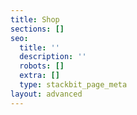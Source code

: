 ```yaml
---
title: Shop
sections: []
seo:
  title: ''
  description: ''
  robots: []
  extra: []
  type: stackbit_page_meta
layout: advanced
---
```

